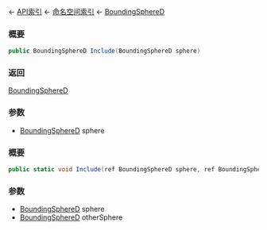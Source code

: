 ← [API索引](Api-Index) ← [命名空间索引](Namespace-Index) ← [BoundingSphereD](VRageMath.BoundingSphereD)

### 概要

```csharp
public BoundingSphereD Include(BoundingSphereD sphere)
```



### 返回

[BoundingSphereD](VRageMath.BoundingSphereD)



### 参数

* [BoundingSphereD](VRageMath.BoundingSphereD) sphere
### 概要

```csharp
public static void Include(ref BoundingSphereD sphere, ref BoundingSphereD otherSphere)
```



### 参数

* [BoundingSphereD](VRageMath.BoundingSphereD) sphere
* [BoundingSphereD](VRageMath.BoundingSphereD) otherSphere
